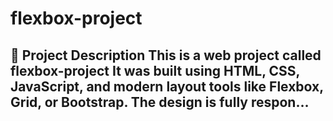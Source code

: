 # flexbox-project
## 📌 Project Description This is a web project called flexbox-project It was built using HTML, CSS, JavaScript, and modern layout tools like Flexbox, Grid, or Bootstrap. The design is fully respon… 
